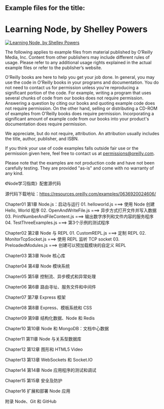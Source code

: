 ## Example files for the title:  

# Learning Node, by Shelley Powers

[![Learning Node, by Shelley Powers](http://akamaicovers.oreilly.com/images/9781449323073/cat.gif)](https://www.safaribooksonline.com/library/view/title/9781449326128//)

The following applies to example files from material published by O’Reilly Media, Inc. Content from other publishers may include different rules of usage. Please refer to any additional usage rights explained in the actual example files or refer to the publisher’s website.

O'Reilly books are here to help you get your job done. In general, you may use the code in O'Reilly books in your programs and documentation. You do not need to contact us for permission unless you're reproducing a significant portion of the code. For example, writing a program that uses several chunks of code from our books does not require permission. Answering a question by citing our books and quoting example code does not require permission. On the other hand, selling or distributing a CD-ROM of examples from O'Reilly books does require permission. Incorporating a significant amount of example code from our books into your product's documentation does require permission.

We appreciate, but do not require, attribution. An attribution usually includes the title, author, publisher, and ISBN.

If you think your use of code examples falls outside fair use or the permission given here, feel free to contact us at <permissions@oreilly.com>.

Please note that the examples are not production code and have not been carefully testing. They are provided "as-is" and come with no warranty of any kind.

《Node学习指南》配套源代码

源代码下载地址：<https://resources.oreilly.com/examples/0636920024606/>

Chapter01 第1章 Node.js：启动与运行
    01. helloworld.js                                   ===> 使用 Node 创建 Hello, World 程序
    02. OpenAndWriteFile.js                             ===> 异步方式打开文件并写入数据
    03. PrintNumberAndFileContent.js                    ===> 输出数字序列和文件内容的服务程序
    04. TestThreeExamples.js                            ===> 第3个示例的测试程序

Chapter02 第2章 Node 与 REPL
    01. CustomREPL.js                                   ===> 定制 REPL
    02. MonitorTcpSocket.js                             ===> 使用 REPL 监听 TCP socket
    03. PreloadedModules.js                             ===> 创建可以预加载模块的自定义 REPL

Chapter03 第3章 Node 核心库

Chapter04 第4章 Node 模块系统

Chapter05 第5章 控制流、异步模式和异常处理

Chapter06 第6章 路由寻址、服务文件和中间件

Chapter07 第7章 Express 框架

Chapter08 第8章 Express、模板系统和 CSS

Chapter09 第9章 结构化数据、Node 和 Redis

Chapter10 第10章 Node 和 MongoDB：文档中心数据

Chapter11 第11章 Node 与关系型数据库

Chapter12 第12章 图形和 HTML5 Video

Chapter13 第13章 WebSockets 和 Socket.IO

Chapter14 第14章 Node 应用程序的测试和调试

Chapter15 第15章 安全及防护

Chapter16 扩展和部署 Node 应用

附录 Node、Git 和 GitHub